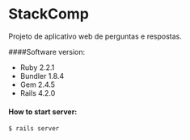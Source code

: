 # StackComp

Projeto de aplicativo web de perguntas e respostas.


####Software version:

+ Ruby 2.2.1
+ Bundler 1.8.4
+ Gem 2.4.5
+ Rails 4.2.0

#### How to start server:

```$ rails server```
